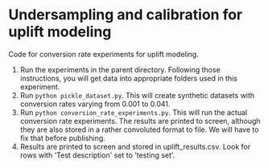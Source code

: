 # Undersampling and calibration for uplift modeling
Code for conversion rate experiments for uplift modeling.

1. Run the experiments in the parent directory. Following those instructions,
   you will get data into appropriate folders used in this experiment.
2. Run 
   ```python pickle_dataset.py```.
   This will create synthetic datasets with
   conversion rates varying from 0.001 to 0.041.
3. Run 
   ```python conversion_rate_experiments.py```.
   This will run the actual conversion rate
   experiments. The results are printed to screen, although they are also
   stored in a rather convoluted format to file. We will have to fix that
   before publishing.
4. Results are printed to screen and stored in uplift_results.csv. Look for rows with
   'Test description' set to 'testing set'.
